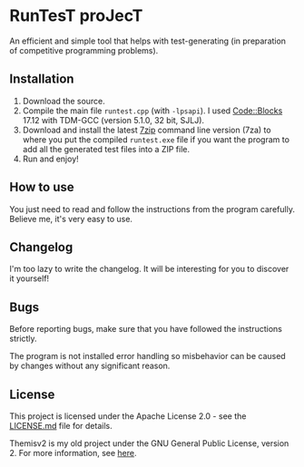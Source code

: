 # RunTesT proJecT

An efficient and simple tool that helps with test-generating (in preparation of competitive programming problems).

## Installation

1. Download the source.
2. Compile the main file `runtest.cpp` (with `-lpsapi`). I used [Code::Blocks](http://www.codeblocks.org) 17.12 with TDM-GCC (version 5.1.0, 32 bit, SJLJ).
3. Download and install the latest [7zip](https://www.7-zip.org) command line version (7za) to where you put the compiled `runtest.exe` file if you want the program to add all the generated test files into a ZIP file.
4. Run and enjoy!

## How to use

You just need to read and follow the instructions from the program carefully. Believe me, it's very easy to use.

## Changelog

I'm too lazy to write the changelog. It will be interesting for you to discover it yourself!

## Bugs

Before reporting bugs, make sure that you have followed the instructions strictly.

The program is not installed error handling so misbehavior can be caused by changes without any significant reason.

## License

This project is licensed under the Apache License 2.0 - see the [LICENSE.md](LICENSE.md) file for details.

Themisv2 is my old project under the GNU General Public License, version 2. For more information, see [here](https://www.gnu.org/licenses/old-licenses/gpl-2.0.en.html).